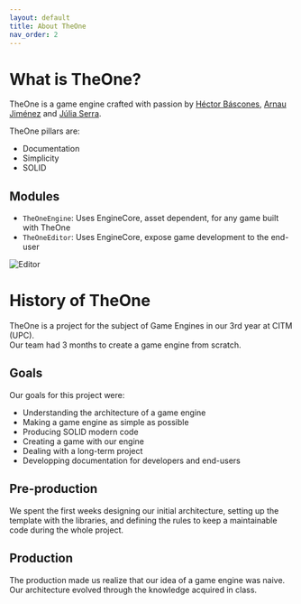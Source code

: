 ```yaml
---
layout: default
title: About TheOne
nav_order: 2
---
```


# What is TheOne?
TheOne is a game engine crafted with passion by [Héctor Báscones](https://github.com/Hekbas), [Arnau Jiménez](https://github.com/Historn) and [Júlia Serra](https://github.com/softdrawss).

TheOne pillars are:
- Documentation
- Simplicity
- SOLID

## Modules
- `TheOneEngine`: Uses EngineCore, asset dependent, for any game built with TheOne
- `TheOneEditor`: Uses EngineCore, expose game development to the end-user

![Editor](../../assets/images/TheOneEditor.png)

# History of TheOne
TheOne is a project for the subject of Game Engines in our 3rd year at CITM (UPC).  
Our team had 3 months to create a game engine from scratch.

## Goals
Our goals for this project were:
- Understanding the architecture of a game engine
- Making a game engine as simple as possible
- Producing SOLID modern code
- Creating a game with our engine
- Dealing with a long-term project
- Developping documentation for developers and end-users

## Pre-production
We spent the first weeks designing our initial architecture, setting up the template with the libraries, and defining the rules to keep a maintainable code during the whole project.

## Production
The production made us realize that our idea of a game engine was naive. Our architecture evolved through the knowledge acquired in class.